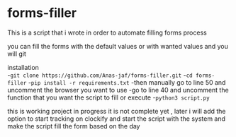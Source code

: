 # forms-filler

This is a script that i wrote in order to automate filling forms process 

you can fill the forms with the default values or with wanted values and you will git 
 
installation  
-`git clone https://github.com/Anas-jaf/forms-filler.git`
-`cd forms-filler`
-`pip install -r requirements.txt`
-then manually go to line 50 and uncomment the browser you want to use 
-go to line 40 and uncomment the function that you want the script to fill or execute
-`python3 script.py`

this is  working project in progress it is not complete yet , later i will add the option to start tracking on clockify and start the script with the system and make the script fill the form based on the day 
